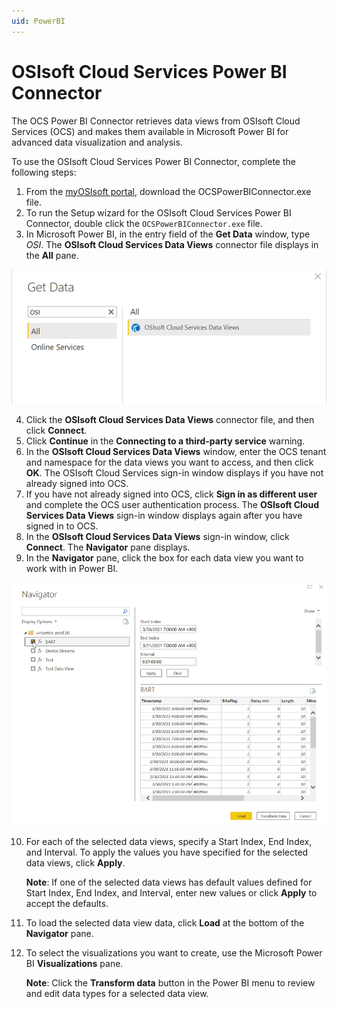 ```yaml
---
uid: PowerBI
---
```


# OSIsoft Cloud Services Power BI Connector

The OCS Power BI Connector retrieves data views from OSIsoft Cloud Services (OCS) and makes them available in Microsoft Power BI for advanced data visualization and analysis.

To use the OSIsoft Cloud Services Power BI Connector, complete the following steps:

1. From the [myOSIsoft portal](https://customers.osisoft.com/s/products), download the OCSPowerBIConnector.exe file.
2. To run the Setup wizard for the OSIsoft Cloud Services Power BI Connector, double click the `OCSPowerBIConnector.exe` file.
3. In Microsoft Power BI, in the entry field of the **Get Data** window, type *OSI*. The **OSIsoft Cloud Services Data Views** connector file displays in the **All** pane.

![Get Data](images/get-data.png)

4. Click the **OSIsoft Cloud Services Data Views** connector file, and then click **Connect**.
5. Click **Continue** in the **Connecting to a third-party service** warning.
6. In the **OSIsoft Cloud Services Data Views** window, enter the OCS tenant and namespace for the data views you want to access, and then click **OK**. The OSIsoft Cloud Services sign-in window displays if you have not already signed into OCS.
7. If you have not already signed into OCS, click **Sign in as different user** and complete the OCS user authentication process. The **OSIsoft Cloud Services Data Views** sign-in window displays again after you have signed in to OCS.
8. In the **OSIsoft Cloud Services Data Views** sign-in window, click **Connect**. The **Navigator** pane displays.
9. In the **Navigator** pane, click the box for each data view you want to work with in Power BI.

![Select Data Views](images/click-data-view-box.png)

10. For each of the selected data views, specify a Start Index, End Index, and Interval. To apply the values you have specified for the selected data views, click **Apply**.

    **Note**: If one of the selected data views has default values defined for Start Index, End Index, and Interval, enter new values or click **Apply** to accept the defaults.

11. To load the selected data view data, click **Load** at the bottom of the **Navigator** pane.
12. To select the visualizations you want to create, use the Microsoft Power BI **Visualizations** pane.

    **Note**: Click the **Transform data** button in the Power BI menu to review and edit data types for a selected data view.
